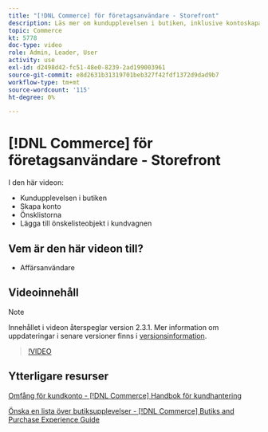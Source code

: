 ```yaml
---
title: "[!DNL Commerce] för företagsanvändare - Storefront"
description: Läs mer om kundupplevelsen i butiken, inklusive kontoskapande, önskelistor och tillägg av önskelisteobjekt i kundvagnen
topic: Commerce
kt: 5778
doc-type: video
role: Admin, Leader, User
activity: use
exl-id: d2498d42-fc51-48e0-8239-2ad199003961
source-git-commit: e8d2631b31319701beb327f42fdf1372d9dad9b7
workflow-type: tm+mt
source-wordcount: '115'
ht-degree: 0%

---
```


# [!DNL Commerce] för företagsanvändare - Storefront

I den här videon:

- Kundupplevelsen i butiken
- Skapa konto
- Önsklistorna
- Lägga till önskelisteobjekt i kundvagnen

## Vem är den här videon till?

- Affärsanvändare

## Videoinnehåll

>[!NOTE]
>
>Innehållet i videon återspeglar version 2.3.1. Mer information om uppdateringar i senare versioner finns i [versionsinformation](https://experienceleague.adobe.com/docs/commerce-operations/release/notes/overview.html).

>[!VIDEO](https://video.tv.adobe.com/v/36188?quality=12&learn=on)

## Ytterligare resurser

[Omfång för kundkonto - [!DNL Commerce] Handbok för kundhantering](https://experienceleague.adobe.com/docs/commerce-admin/customers/customer-accounts/customer-account-scope.html)

[Önska en lista över butiksupplevelser - [!DNL Commerce] Butiks and Purchase Experience Guide](https://experienceleague.adobe.com/docs/commerce-admin/stores-sales/shopper-tools/wish-lists/wishlist-storefront.html)

